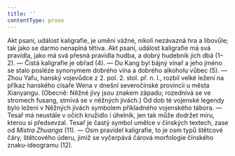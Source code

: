 ```yaml
---
title: ''
contentType: prose
---
```


Akt psaní, událost kaligrafie, je umění vážné, nikoli nezávazná hra a libovůle; tak jako se darmo nenapíná tětiva. Akt psaní, událost kaligrafie má svá pravidla, jako má svá přesná pravidla hudba, a dobrý hudebník jich dbá (1–2). — Čistá kaligrafie je obřad (4). — Du Kang byl bájný vinař a jeho jméno se stalo posléze synonymem dobrého vína a dobrého alkoholu vůbec (5). — Zhou Yafu, hanský vojevůdce z 2. pol. 2. stol. př. n. l., rozbil velké ležení na příkaz hanského císaře Wena v dnešní severočínské provincii u města Xianyangu. (Obecně: Něžné jívy jsou znakem západu; rozednívá se ve stromech fusang, stmívá se v něžných jívách.) Od dob té vojenské legendy bylo ležení v Něžných jívách symbolem příkladného vojenského tábora. — Tesař má neustále v očích kružidlo i úhelník, jen tak může dodržet míru, kterou si předsevzal. Tesař je častý symbol umělce v čínských textech, zase od _Mistra_ _Zhuanga_ (11). — Osm pravidel kaligrafie, to je osm typů štětcové čáry, štětcového úderu, jimiž se vyčerpává čárová morfologie čínského znaku-ideogramu (12).
